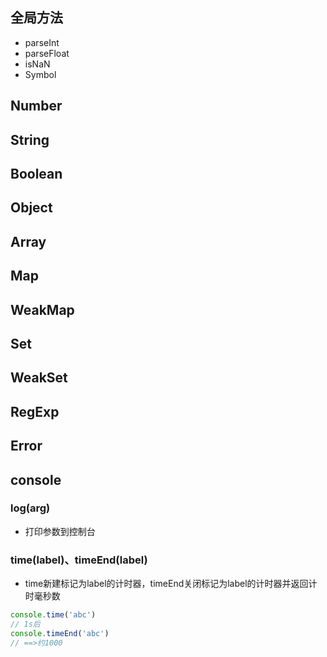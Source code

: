 

## 全局方法

- parseInt
- parseFloat
- isNaN
- Symbol




## Number

## String

## Boolean

## Object

## Array

## Map

## WeakMap

## Set

## WeakSet

## RegExp

## Error



## console

### log(arg)

- 打印参数到控制台



### time(label)、timeEnd(label)

- time新建标记为label的计时器，timeEnd关闭标记为label的计时器并返回计时毫秒数

```js
console.time('abc')
// 1s后
console.timeEnd('abc')
// ==>约1000
```


